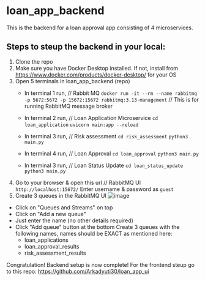 # loan_app_backend
This is the backend for a loan approval app consisting of 4 microservices.

## Steps to steup the backend in your local:
1. Clone the repo
2. Make sure you have Docker Desktop installed. If not, install from https://www.docker.com/products/docker-desktop/ for your OS
3. Open 5 terminals in loan_app_backend (repo)
   - In terminal 1 run, // Rabbit MQ
     `docker run -it --rm --name rabbitmq -p 5672:5672 -p 15672:15672 rabbitmq:3.13-management`
     // This is for running RabbitMQ message broker
   - In terminal 2 run, // Loan Application Microservice
      `cd loan_application`
      `uvicorn main:app --reload`
   - In terminal 3 run, // Risk assessment
     `cd risk_assessment`
     `python3 main.py`

    - In terminal 4 run, // Loan Approval
     `cd loan_approval`
     `python3 main.py`

   - In terminal 3 run, // Loan Status Update
     `cd loan_status_update`
     `python3 main.py`
4. Go to your browser & open this url // RabbitMQ UI
   `http://localhost:15672/`
   Enter username & password as `guest`
5. Create 3 queues in the RabbitMQ UI
![image](https://github.com/Arkadyuti30/loan_app_backend/assets/22547304/764d244c-5f10-4d27-b4e8-cc4125dd5a6f)
- Click on "Queues and Streams" on top
- Click on "Add a new queue"
- Just enter the name (no other details required)
- Click "Add queue" button at the bottom
Create 3 queues with the following names, names should be EXACT as mentioned here:
  - loan_applications
  - loan_approval_results
  - risk_assessment_results

Congratulation! Backend setup is now complete!
For the frontend steup go to this repo: https://github.com/Arkadyuti30/loan_app_ui
 

